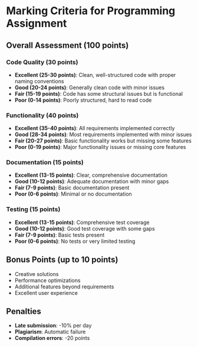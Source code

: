 # Marking Criteria for Programming Assignment

## Overall Assessment (100 points)

### Code Quality (30 points)
- **Excellent (25-30 points)**: Clean, well-structured code with proper naming conventions
- **Good (20-24 points)**: Generally clean code with minor issues
- **Fair (15-19 points)**: Code has some structural issues but is functional
- **Poor (0-14 points)**: Poorly structured, hard to read code

### Functionality (40 points)
- **Excellent (35-40 points)**: All requirements implemented correctly
- **Good (28-34 points)**: Most requirements implemented with minor issues
- **Fair (20-27 points)**: Basic functionality works but missing some features
- **Poor (0-19 points)**: Major functionality issues or missing core features

### Documentation (15 points)
- **Excellent (13-15 points)**: Clear, comprehensive documentation
- **Good (10-12 points)**: Adequate documentation with minor gaps
- **Fair (7-9 points)**: Basic documentation present
- **Poor (0-6 points)**: Minimal or no documentation

### Testing (15 points)
- **Excellent (13-15 points)**: Comprehensive test coverage
- **Good (10-12 points)**: Good test coverage with some gaps
- **Fair (7-9 points)**: Basic tests present
- **Poor (0-6 points)**: No tests or very limited testing

## Bonus Points (up to 10 points)
- Creative solutions
- Performance optimizations
- Additional features beyond requirements
- Excellent user experience

## Penalties
- **Late submission**: -10% per day
- **Plagiarism**: Automatic failure
- **Compilation errors**: -20 points 